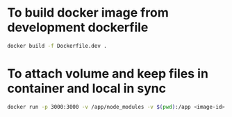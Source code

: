 # To build docker image from development dockerfile

```bash
docker build -f Dockerfile.dev .
```

# To attach volume and keep files in container and local in sync

```bash
docker run -p 3000:3000 -v /app/node_modules -v $(pwd):/app <image-id>
```